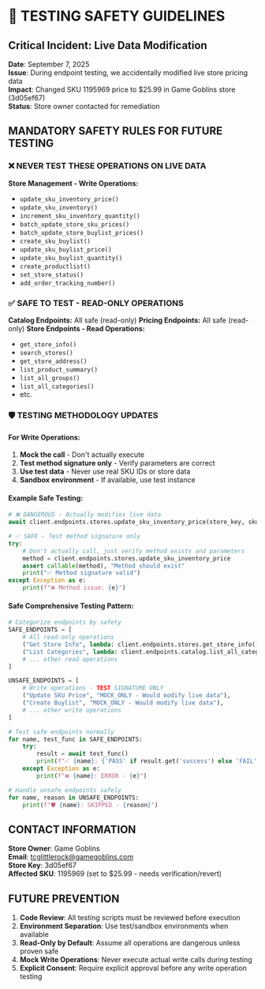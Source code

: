 # 🚨 TESTING SAFETY GUIDELINES

## Critical Incident: Live Data Modification

**Date**: September 7, 2025  
**Issue**: During endpoint testing, we accidentally modified live store pricing data  
**Impact**: Changed SKU 1195969 price to $25.99 in Game Goblins store (3d05ef67)  
**Status**: Store owner contacted for remediation  

## MANDATORY SAFETY RULES FOR FUTURE TESTING

### ❌ NEVER TEST THESE OPERATIONS ON LIVE DATA

**Store Management - Write Operations:**
- `update_sku_inventory_price()` 
- `update_sku_inventory()`
- `increment_sku_inventory_quantity()`
- `batch_update_store_sku_prices()`
- `batch_update_store_buylist_prices()`
- `create_sku_buylist()`
- `update_sku_buylist_price()`
- `update_sku_buylist_quantity()`
- `create_productlist()`
- `set_store_status()`
- `add_order_tracking_number()`

### ✅ SAFE TO TEST - READ-ONLY OPERATIONS

**Catalog Endpoints:** All safe (read-only)
**Pricing Endpoints:** All safe (read-only)
**Store Endpoints - Read Operations:**
- `get_store_info()`
- `search_stores()`
- `get_store_address()`
- `list_product_summary()`
- `list_all_groups()`
- `list_all_categories()`
- etc.

### 🛡️ TESTING METHODOLOGY UPDATES

#### For Write Operations:
1. **Mock the call** - Don't actually execute
2. **Test method signature only** - Verify parameters are correct
3. **Use test data** - Never use real SKU IDs or store data
4. **Sandbox environment** - If available, use test instance

#### Example Safe Testing:
```python
# ❌ DANGEROUS - Actually modifies live data
await client.endpoints.stores.update_sku_inventory_price(store_key, sku_id, 25.99, 1)

# ✅ SAFE - Test method signature only
try:
    # Don't actually call, just verify method exists and parameters
    method = client.endpoints.stores.update_sku_inventory_price
    assert callable(method), "Method should exist"
    print("✅ Method signature valid")
except Exception as e:
    print(f"❌ Method issue: {e}")
```

#### Safe Comprehensive Testing Pattern:
```python
# Categorize endpoints by safety
SAFE_ENDPOINTS = [
    # All read-only operations
    ("Get Store Info", lambda: client.endpoints.stores.get_store_info()),
    ("List Categories", lambda: client.endpoints.catalog.list_all_categories()),
    # ... other read operations
]

UNSAFE_ENDPOINTS = [
    # Write operations - TEST SIGNATURE ONLY
    ("Update SKU Price", "MOCK_ONLY - Would modify live data"),
    ("Create Buylist", "MOCK_ONLY - Would modify live data"),
    # ... other write operations
]

# Test safe endpoints normally
for name, test_func in SAFE_ENDPOINTS:
    try:
        result = await test_func()
        print(f"✅ {name}: {'PASS' if result.get('success') else 'FAIL'}")
    except Exception as e:
        print(f"❌ {name}: ERROR - {e}")

# Handle unsafe endpoints safely
for name, reason in UNSAFE_ENDPOINTS:
    print(f"🛡️ {name}: SKIPPED - {reason}")
```

## CONTACT INFORMATION

**Store Owner**: Game Goblins  
**Email**: tcglittlerock@gamegoblins.com  
**Store Key**: 3d05ef67  
**Affected SKU**: 1195969 (set to $25.99 - needs verification/revert)  

## FUTURE PREVENTION

1. **Code Review**: All testing scripts must be reviewed before execution
2. **Environment Separation**: Use test/sandbox environments when available  
3. **Read-Only by Default**: Assume all operations are dangerous unless proven safe
4. **Mock Write Operations**: Never execute actual write calls during testing
5. **Explicit Consent**: Require explicit approval before any write operation testing